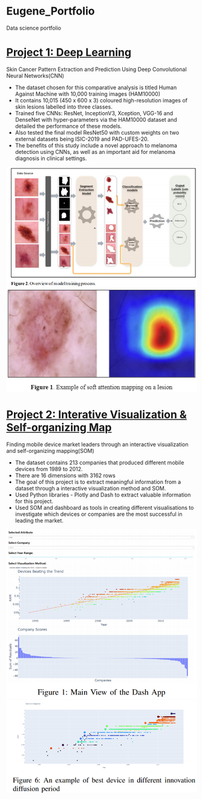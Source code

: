 # Eugene_Portfolio
Data science portfolio

# [Project 1: Deep Learning](https://github.com/Teamkronos/skin_cancer_classifier)
Skin Cancer Pattern Extraction and Prediction Using Deep Convolutional Neural Networks(CNN)

* The dataset chosen for this comparative analysis is titled Human Against Machine with 10,000 training images (HAM10000)
* It contains 10,015 (450 x 600 x 3) coloured high-resolution images of skin lesions labelled into three classes.
* Trained five CNNs: ResNet, InceptionV3, Xception, VGG-16 and DenseNet with hyper-parameters via the HAM10000 dataset and detailed the performance of these models. 
* Also tested the final model ResNet50 with custom weights on two external datasets being ISIC-2019 and PAD-UFES-20. 
* The benefits of this study include a novel approach to melanoma detection using CNNs, as well as an important aid for melanoma diagnosis in clinical settings.

![](https://github.com/Teamkronos/Eugene_Portfolio/blob/main/images/1_Overview.PNG)
![](https://github.com/Teamkronos/Eugene_Portfolio/blob/main/images/3_softattention.PNG)


# [Project 2: Interative Visualization & Self-organizing Map](https://github.com/Teamkronos/mobile_device_market_leader)
Finding mobile device market leaders through an interactive visualization and self-organizing mapping(SOM)

* The dataset contains 213 companies that produced different mobile devices from 1989 to 2012. 
* There are 16 dimensions with 3162 rows
* The goal of this project is to extract meaningful information from a dataset through a interactive visualization method and SOM. 
* Used Python libraries - Plotly and Dash to extract valuable information for this project. 
* Used SOM and dashboard as tools in creating different visualisations to investigate which devices or companies are the most successful in leading the market.

![](https://github.com/Teamkronos/Eugene_Portfolio/blob/main/images/0_mainview.PNG)
![](https://github.com/Teamkronos/Eugene_Portfolio/blob/main/images/4_diffusionperiod.PNG)






























